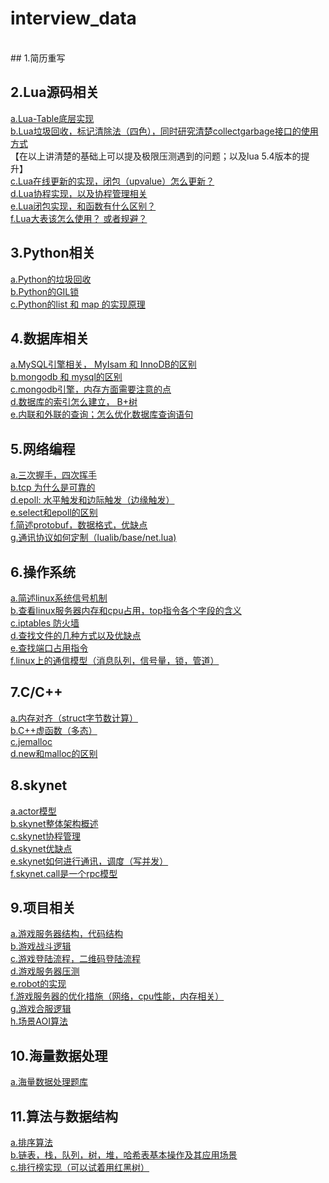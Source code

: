 # interview_data
</br>
## 1.简历重写

## 2.Lua源码相关
[a.Lua-Table底层实现</br>](lua.md#lua-table)
[b.Lua垃圾回收，标记清除法（四色），同时研究清楚collectgarbage接口的使用方式</br>](#Lua-Garbage)
	  【在以上讲清楚的基础上可以提及极限压测遇到的问题；以及lua 5.4版本的提升】</br>
[c.Lua在线更新的实现，闭包（upvalue）怎么更新？</br>](lua.md#lua-update)
[d.Lua协程实现，以及协程管理相关</br>]()
[e.Lua闭包实现，和函数有什么区别？</br>]()
[f.Lua大表该怎么使用？ 或者规避？</br>]()

## 3.Python相关
[a.Python的垃圾回收</br>]()
[b.Python的GIL锁</br>]()
[c.Python的list 和 map 的实现原理</br>]()
	
## 4.数据库相关
[a.MySQL引擎相关， MyIsam 和 InnoDB的区别</br>]()
[b.mongodb 和 mysql的区别</br>]()
[c.mongodb引擎，内存方面需要注意的点</br>]()
[d.数据库的索引怎么建立， B+树</br>]()
[e.内联和外联的查询；怎么优化数据库查询语句</br>]()

## 5.网络编程
[a.三次握手，四次挥手</br>](TCP.md)
[b.tcp 为什么是可靠的</br>](TCP.md)
[d.epoll: 水平触发和边际触发（边缘触发）</br>](epoll.md)
[e.select和epoll的区别</br>](epoll.md)
[f.简述protobuf，数据格式，优缺点</br>](protobuf.md)
[g.通讯协议如何定制（lualib/base/net.lua)</br>]()

## 6.操作系统
[a.简述linux系统信号机制</br>]()
[b.查看linux服务器内存和cpu占用，top指令各个字段的含义</br>]()
[c.iptables 防火墙</br>]()
[d.查找文件的几种方式以及优缺点</br>]()
[e.查找端口占用指令</br>]()
[f.linux上的通信模型（消息队列，信号量，锁，管道）</br>]()

## 7.C/C++
[a.内存对齐（struct字节数计算）</br>]()
[b.C++虚函数（多态）</br>]()
[c.jemalloc</br>]()
[d.new和malloc的区别</br>]()
	
## 8.skynet
[a.actor模型</br>](actor.md)
[b.skynet整体架构概述</br>](skynet.md)
[c.skynet协程管理</br>](skynet.md)
[d.skynet优缺点</br>](skynet.md)
[e.skynet如何进行通讯，调度（写并发）</br>](skynet.md)
[f.skynet.call是一个rpc模型</br>](skynet.md)

## 9.项目相关
[a.游戏服务器结构，代码结构</br>]()
[b.游戏战斗逻辑</br>]()
[c.游戏登陆流程，二维码登陆流程</br>]()
[d.游戏服务器压测</br>]()
[e.robot的实现</br>]()
[f.游戏服务器的优化措施（网络，cpu性能，内存相关）</br>]()
[g.游戏合服逻辑</br>]()
[h.场景AOI算法</br>]()

## 10.海量数据处理
[a.海量数据处理题库</br>]()

## 11.算法与数据结构
[a.排序算法</br>]()
[b.链表，栈，队列，树，堆，哈希表基本操作及其应用场景</br>]()
[c.排行榜实现（可以试着用红黑树）</br>]()
